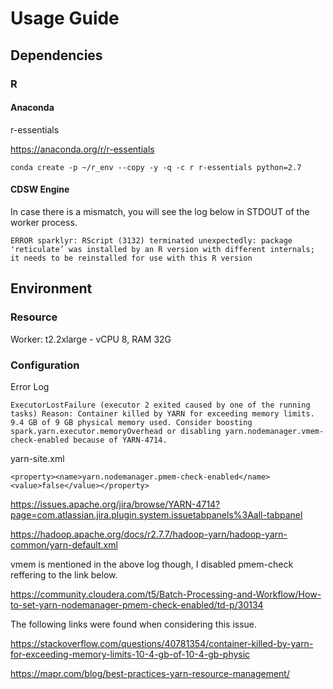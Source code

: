 # Usage Guide

## Dependencies

### R

#### Anaconda

r-essentials

https://anaconda.org/r/r-essentials 

`conda create -p ~/r_env --copy -y -q -c r r-essentials python=2.7`

#### CDSW Engine

In case there is a mismatch, you will see the log below in STDOUT of the worker process. 

`ERROR sparklyr: RScript (3132) terminated unexpectedly: package 'reticulate’ was installed by an R version with different internals; it needs to be reinstalled for use with this R version`

## Environment

### Resource

Worker: t2.2xlarge - vCPU 8, RAM 32G

### Configuration


Error Log
```
ExecutorLostFailure (executor 2 exited caused by one of the running tasks) Reason: Container killed by YARN for exceeding memory limits.  9.4 GB of 9 GB physical memory used. Consider boosting spark.yarn.executor.memoryOverhead or disabling yarn.nodemanager.vmem-check-enabled because of YARN-4714.
```

yarn-site.xml
```
<property><name>yarn.nodemanager.pmem-check-enabled</name><value>false</value></property>
```

https://issues.apache.org/jira/browse/YARN-4714?page=com.atlassian.jira.plugin.system.issuetabpanels%3Aall-tabpanel

https://hadoop.apache.org/docs/r2.7.7/hadoop-yarn/hadoop-yarn-common/yarn-default.xml

vmem is mentioned in the above log though, I disabled pmem-check reffering to the link below.

https://community.cloudera.com/t5/Batch-Processing-and-Workflow/How-to-set-yarn-nodemanager-pmem-check-enabled/td-p/30134

The following links were found when considering this issue.

https://stackoverflow.com/questions/40781354/container-killed-by-yarn-for-exceeding-memory-limits-10-4-gb-of-10-4-gb-physic

https://mapr.com/blog/best-practices-yarn-resource-management/

